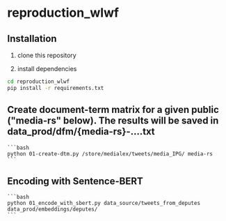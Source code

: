 # reproduction_wlwf

## Installation

1. clone this repository

2. install dependencies
```bash
cd reproduction_wlwf
pip install -r requirements.txt
```

## Create document-term matrix for a given public ("media-rs" below). The results will be saved in data_prod/dfm/{media-rs}-....txt
    ```bash
    python 01-create-dtm.py /store/medialex/tweets/media_IPG/ media-rs
    ```

## Encoding with Sentence-BERT
    ```bash
    python 01_encode_with_sbert.py data_source/tweets_from_deputes data_prod/embeddings/deputes/
    ```
